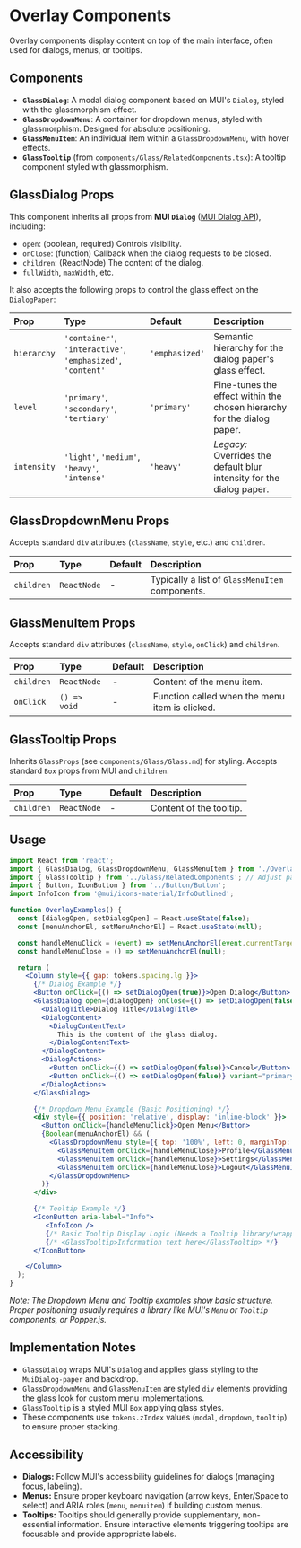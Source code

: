 # Overlay Components

Overlay components display content on top of the main interface, often used for dialogs, menus, or tooltips.

## Components

- **`GlassDialog`**: A modal dialog component based on MUI's `Dialog`, styled with the glassmorphism effect.
- **`GlassDropdownMenu`**: A container for dropdown menus, styled with glassmorphism. Designed for absolute positioning.
- **`GlassMenuItem`**: An individual item within a `GlassDropdownMenu`, with hover effects.
- **`GlassTooltip`** (from `components/Glass/RelatedComponents.tsx`): A tooltip component styled with glassmorphism.

## GlassDialog Props

This component inherits all props from **MUI `Dialog`** ([MUI Dialog API](https://mui.com/material-ui/api/dialog/)), including:

- `open`: (boolean, required) Controls visibility.
- `onClose`: (function) Callback when the dialog requests to be closed.
- `children`: (ReactNode) The content of the dialog.
- `fullWidth`, `maxWidth`, etc.

It also accepts the following props to control the glass effect on the `DialogPaper`:

| Prop        | Type                                                     | Default       | Description                                                           |
| :---------- | :------------------------------------------------------- | :------------ | :-------------------------------------------------------------------- |
| `hierarchy` | `'container'`, `'interactive'`, `'emphasized'`, `'content'` | `'emphasized'`| Semantic hierarchy for the dialog paper's glass effect.               |
| `level`     | `'primary'`, `'secondary'`, `'tertiary'`                | `'primary'`   | Fine-tunes the effect within the chosen hierarchy for the dialog paper. |
| `intensity` | `'light'`, `'medium'`, `'heavy'`, `'intense'`            | `'heavy'`     | *Legacy:* Overrides the default blur intensity for the dialog paper.  |

## GlassDropdownMenu Props

Accepts standard `div` attributes (`className`, `style`, etc.) and `children`.

| Prop       | Type        | Default | Description                                    |
| :--------- | :---------- | :------ | :--------------------------------------------- |
| `children` | `ReactNode` | -       | Typically a list of `GlassMenuItem` components. |

## GlassMenuItem Props

Accepts standard `div` attributes (`className`, `style`, `onClick`) and `children`.

| Prop       | Type         | Default | Description                                          |
| :--------- | :----------- | :------ | :--------------------------------------------------- |
| `children` | `ReactNode`  | -       | Content of the menu item.                          |
| `onClick`  | `() => void` | -       | Function called when the menu item is clicked.       |

## GlassTooltip Props

Inherits `GlassProps` (see `components/Glass/Glass.md`) for styling.
Accepts standard `Box` props from MUI and `children`.

| Prop       | Type        | Default | Description                |
| :--------- | :---------- | :------ | :------------------------- |
| `children` | `ReactNode` | -       | Content of the tooltip.    |

## Usage

```jsx
import React from 'react';
import { GlassDialog, GlassDropdownMenu, GlassMenuItem } from './Overlay'; // Assuming re-export
import { GlassTooltip } from '../Glass/RelatedComponents'; // Adjust path as needed
import { Button, IconButton } from '../Button/Button';
import InfoIcon from '@mui/icons-material/InfoOutlined';

function OverlayExamples() {
  const [dialogOpen, setDialogOpen] = React.useState(false);
  const [menuAnchorEl, setMenuAnchorEl] = React.useState(null);

  const handleMenuClick = (event) => setMenuAnchorEl(event.currentTarget);
  const handleMenuClose = () => setMenuAnchorEl(null);

  return (
    <Column style={{ gap: tokens.spacing.lg }}>
      {/* Dialog Example */}
      <Button onClick={() => setDialogOpen(true)}>Open Dialog</Button>
      <GlassDialog open={dialogOpen} onClose={() => setDialogOpen(false)} hierarchy="emphasized" level="primary">
        <DialogTitle>Dialog Title</DialogTitle>
        <DialogContent>
          <DialogContentText>
            This is the content of the glass dialog.
          </DialogContentText>
        </DialogContent>
        <DialogActions>
          <Button onClick={() => setDialogOpen(false)}>Cancel</Button>
          <Button onClick={() => setDialogOpen(false)} variant="primary">Confirm</Button>
        </DialogActions>
      </GlassDialog>

      {/* Dropdown Menu Example (Basic Positioning) */}
      <div style={{ position: 'relative', display: 'inline-block' }}>
        <Button onClick={handleMenuClick}>Open Menu</Button>
        {Boolean(menuAnchorEl) && (
          <GlassDropdownMenu style={{ top: '100%', left: 0, marginTop: '4px' }}>
            <GlassMenuItem onClick={handleMenuClose}>Profile</GlassMenuItem>
            <GlassMenuItem onClick={handleMenuClose}>Settings</GlassMenuItem>
            <GlassMenuItem onClick={handleMenuClose}>Logout</GlassMenuItem>
          </GlassDropdownMenu>
        )}
      </div>

      {/* Tooltip Example */}
      <IconButton aria-label="Info">
         <InfoIcon />
         {/* Basic Tooltip Display Logic (Needs a Tooltip library/wrapper for positioning) */}
         {/* <GlassTooltip>Information text here</GlassTooltip> */}
      </IconButton>

    </Column>
  );
}
```

*Note: The Dropdown Menu and Tooltip examples show basic structure. Proper positioning usually requires a library like MUI's `Menu` or `Tooltip` components, or Popper.js.*

## Implementation Notes

- `GlassDialog` wraps MUI's `Dialog` and applies glass styling to the `MuiDialog-paper` and backdrop.
- `GlassDropdownMenu` and `GlassMenuItem` are styled `div` elements providing the glass look for custom menu implementations.
- `GlassTooltip` is a styled MUI `Box` applying glass styles.
- These components use `tokens.zIndex` values (`modal`, `dropdown`, `tooltip`) to ensure proper stacking.

## Accessibility

- **Dialogs:** Follow MUI's accessibility guidelines for dialogs (managing focus, labeling).
- **Menus:** Ensure proper keyboard navigation (arrow keys, Enter/Space to select) and ARIA roles (`menu`, `menuitem`) if building custom menus.
- **Tooltips:** Tooltips should generally provide supplementary, non-essential information. Ensure interactive elements triggering tooltips are focusable and provide appropriate labels. 